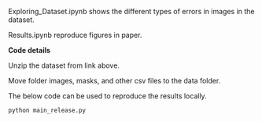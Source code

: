 
Exploring_Dataset.ipynb shows the different types of errors in images in the dataset.

Results.ipynb reproduce figures in paper.

**Code details**

Unzip the dataset from link above. 

Move folder images, masks, and other csv files to the data folder.

The below code can be used to reproduce the results locally.

```
python main_release.py
```
